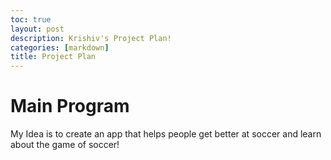 ```yaml
---
toc: true
layout: post
description: Krishiv's Project Plan!
categories: [markdown]
title: Project Plan
---
```


# Main Program

My Idea is to create an app that helps people get better at soccer and learn about the game of soccer!